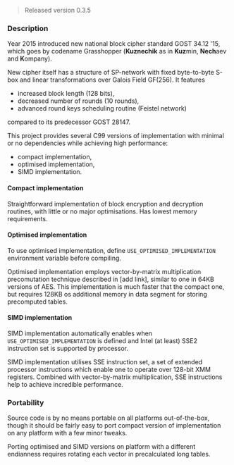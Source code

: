 > Released version 0.3.5

### Description

Year 2015 introduced new national block cipher standard GOST 34.12 '15, which goes by codename Grasshopper (**Kuznechik** as in **Kuz**min, **Nech**aev and **K**ompany).

New cipher itself has a structure of SP-network with fixed byte-to-byte S-box and linear transformations over Galois Field GF(256). It features

* increased block length (128 bits),
* decreased number of rounds (10 rounds),
* advanced round keys scheduling routine (Feistel network)

compared to its predecessor GOST 28147.

This project provides several C99 versions of implementation with minimal or no dependencies while achieving high performance:

* compact implementation,
* optimised implementation,
* SIMD implementation.

#### Compact implementation

Straightforward implementation of block encryption and decryption routines, with little or no major optimisations. Has lowest memory requirements.

#### Optimised implementation

To use optimised implementation, define `USE_OPTIMISED_IMPLEMENTATION` environment variable before compiling.

Optimised implementation employs vector-by-matrix multiplication precomutation technique described in [add link], similar to one in 64KB versions of AES. This implementation is much faster that the compact one, but requires 128KB os additional memory in data segment for storing precomputed tables.

#### SIMD implementation

SIMD implementation automatically enables when `USE_OPTIMISED_IMPLEMENTATION` is defined and Intel (at least) SSE2 instruction set is supported by processor.

SIMD implementation utilises SSE instruction set, a set of extended processor instructions which enable one to operate over 128-bit XMM registers. Combined with vector-by-matrix multiplication, SSE instructions help to achieve incredible performance.

### Portability

Source code is by no means portable on all platforms out-of-the-box, though it should be fairly easy to port compact version of implementation on any platform with a few minor tweaks. 

Porting optimised and SIMD versions on platform with a different endianness requires rotating each vector in precalculated long tables. 
